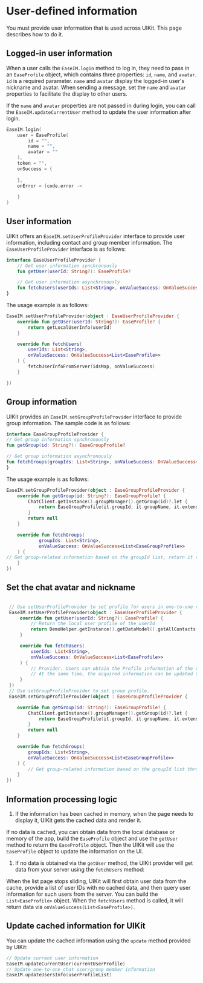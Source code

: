 # User-defined information

You must provide user information that is used across UIKit. This page describes how to do it.

## Logged-in user information

When a user calls the `EaseIM.login` method to log in, they need to pass in an `EaseProfile` object, which contains three properties: `id`, `name`, and `avatar`. `id` is a required parameter. `name` and `avatar` display the logged-in user's nickname and avatar. When sending a message, set the `name` and `avatar` properties to facilitate the display to other users.

If the `name` and `avatar` properties are not passed in during login, you can call the `EaseIM.updateCurrentUser` method to update the user information after login.

```kotlin
EaseIM.login(
    user = EaseProfile(
        id = "",
        name = "",
        avatar = ""
    ),
    token = "", 
    onSuccess = {
                        
    }, 
    onError = {code,error ->
                
    }
)
```

## User information

UIKit offers an `EaseIM.setUserProfileProvider` interface to provide user information, including contact and group member information. The `EaseUserProfileProvider` interface is as follows:

```kotlin
interface EaseUserProfileProvider {
    // Get user information synchronously
    fun getUser(userId: String?): EaseProfile?

    // Get user information asynchronously
    fun fetchUsers(userIds: List<String>, onValueSuccess: OnValueSuccess<List<EaseProfile>>)
}
```

The usage example is as follows:

```kotlin
EaseIM.setUserProfileProvider(object : EaseUserProfileProvider {
    override fun getUser(userId: String?): EaseProfile? {
        return getLocalUserInfo(userId)
    }

    override fun fetchUsers(
        userIds: List<String>,
        onValueSuccess: OnValueSuccess<List<EaseProfile>>
    ) {
        fetchUserInfoFromServer(idsMap, onValueSuccess)
    }

})
```

## Group information

UIKit provides an `EaseIM.setGroupProfileProvider` interface to provide group information. The sample code is as follows:

```kotlin
interface EaseGroupProfileProvider {
// Get group information synchronously
fun getGroup(id: String?): EaseGroupProfile?

// Get group information asynchronously
fun fetchGroups(groupIds: List<String>, onValueSuccess: OnValueSuccess<List<EaseGroupProfile>>)
}
```

The usage example is as follows:

```kotlin
EaseIM.setGroupProfileProvider(object : EaseGroupProfileProvider {
    override fun getGroup(id: String?): EaseGroupProfile? {
        ChatClient.getInstance().groupManager().getGroup(id)?.let {
            return EaseGroupProfile(it.groupId, it.groupName, it.extension)
        }
        return null
    }

    override fun fetchGroups(
            groupIds: List<String>,
            onValueSuccess: OnValueSuccess<List<EaseGroupProfile>>
    ) {
// Get group-related information based on the groupId list, return it through onValueSuccess(), and update the cache information.
    }
})
```

## Set the chat avatar and nickname


```kotlin

 // Use setUserProfileProvider to set profile for users in one-to-one chats, including the user avatar and nickname.
 EaseIM.setUserProfileProvider(object : EaseUserProfileProvider {
     override fun getUser(userId: String?): EaseProfile? {
         // Return the local user profile of the userId
         return DemoHelper.getInstance().getDataModel().getAllContacts()[userId]?.toProfile()
     }

     override fun fetchUsers(
         userIds: List<String>,
         onValueSuccess: OnValueSuccess<List<EaseProfile>>
     ) {
         // Provider. Users can obtain the Profile information of the corresponding ID from their own server according to the userId list and return it through onValueSuccess().
         // At the same time, the acquired information can be updated to the cache through EaseIM.updateUsersInfo(). When obtaining the Profile, UIKit will query from the cache first.
     }
 })
 // Use setGroupProfileProvider to set group profile.
 EaseIM.setGroupProfileProvider(object : EaseGroupProfileProvider {

    override fun getGroup(id: String?): EaseGroupProfile? {
        ChatClient.getInstance().groupManager().getGroup(id)?.let {
            return EaseGroupProfile(it.groupId, it.groupName, it.extension)
        }
        return null
    }

    override fun fetchGroups(
        groupIds: List<String>,
        onValueSuccess: OnValueSuccess<List<EaseGroupProfile>>
    ) {
        // Get group-related information based on the groupId list through onValueSuccess() and update the cached information.
    }
})
```

## Information processing logic

1. If the information has been cached in memory, when the page needs to display it, UIKit gets the cached data and render it. 

If no data is cached, you can obtain data from the local database or memory of the app, build the `EaseProfile` object and use the `getUser` method to return the `EaseProfile` object. Then the UIKit will use the `EaseProfile` object to update the information on the UI.   

1. If no data is obtained via the `getUser` method, the UIKit provider will get data from your server using the `fetchUsers` method:
   
When the list page stops sliding, UIKit will first obtain user data from the cache, provide a list of user IDs with no cached data, and then query user information for such users from the server. You can build the `List<EaseProfile>` object. When the `fetchUsers` method is called, it will return data via `onValueSuccess(List<EaseProfile>)`. 

## Update cached information for UIKit

You can update the cached information using the `update` method provided by UIKit:

```kotlin
// Update current user information
EaseIM.updateCurrentUser(currentUserProfile)
// Update one-to-one chat user/group member information
EaseIM.updateUsersInfo(userProfileList)
```
